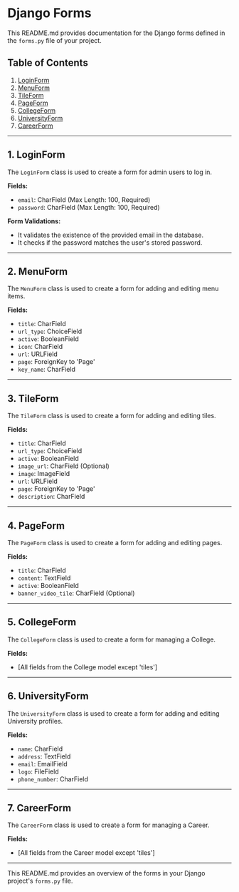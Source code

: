# Django Forms

This README.md provides documentation for the Django forms defined in the `forms.py` file of your project.

## Table of Contents

1. [LoginForm](#loginform)
2. [MenuForm](#menuform)
3. [TileForm](#tileform)
4. [PageForm](#pageform)
5. [CollegeForm](#collegeform)
6. [UniversityForm](#universityform)
7. [CareerForm](#careerform)

---

## 1. LoginForm

The `LoginForm` class is used to create a form for admin users to log in.

**Fields:**
- `email`: CharField (Max Length: 100, Required)
- `password`: CharField (Max Length: 100, Required)

**Form Validations:**
- It validates the existence of the provided email in the database.
- It checks if the password matches the user's stored password.

---

## 2. MenuForm

The `MenuForm` class is used to create a form for adding and editing menu items.

**Fields:**
- `title`: CharField
- `url_type`: ChoiceField
- `active`: BooleanField
- `icon`: CharField
- `url`: URLField
- `page`: ForeignKey to 'Page'
- `key_name`: CharField

---

## 3. TileForm

The `TileForm` class is used to create a form for adding and editing tiles.

**Fields:**
- `title`: CharField
- `url_type`: ChoiceField
- `active`: BooleanField
- `image_url`: CharField (Optional)
- `image`: ImageField
- `url`: URLField
- `page`: ForeignKey to 'Page'
- `description`: CharField

---

## 4. PageForm

The `PageForm` class is used to create a form for adding and editing pages.

**Fields:**
- `title`: CharField
- `content`: TextField
- `active`: BooleanField
- `banner_video_tile`: CharField (Optional)

---

## 5. CollegeForm

The `CollegeForm` class is used to create a form for managing a College.

**Fields:**
- [All fields from the College model except 'tiles']

---

## 6. UniversityForm

The `UniversityForm` class is used to create a form for adding and editing University profiles.

**Fields:**
- `name`: CharField
- `address`: TextField
- `email`: EmailField
- `logo`: FileField
- `phone_number`: CharField

---

## 7. CareerForm

The `CareerForm` class is used to create a form for managing a Career.

**Fields:**
- [All fields from the Career model except 'tiles']

---

This README.md provides an overview of the forms in your Django project's `forms.py` file.
